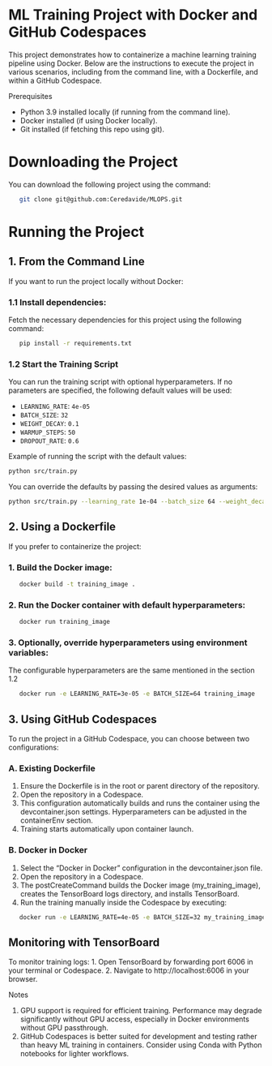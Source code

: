 # ML Training Project with Docker and GitHub Codespaces

This project demonstrates how to containerize a machine learning training pipeline using Docker. Below are the instructions to execute the project in various scenarios, including from the command line, with a Dockerfile, and within a GitHub Codespace.

Prerequisites
- Python 3.9 installed locally (if running from the command line).
- Docker installed (if using Docker locally).
- Git installed (if fetching this repo using git).

# Downloading the Project
You can download the following project using the command:

```bash
   git clone git@github.com:Ceredavide/MLOPS.git
```

# Running the Project

## 1. From the Command Line

If you want to run the project locally without Docker:
### 1.1	Install dependencies:
Fetch the necessary dependencies for this project using the following command:
```bash
   pip install -r requirements.txt
```


### 1.2 Start the Training Script

You can run the training script with optional hyperparameters. If no parameters are specified, the following default values will be used:

- `LEARNING_RATE`: `4e-05`
- `BATCH_SIZE`: `32`
- `WEIGHT_DECAY`: `0.1`
- `WARMUP_STEPS`: `50`
- `DROPOUT_RATE`: `0.6`

Example of running the script with the default values:
```bash
python src/train.py
```

You can override the defaults by passing the desired values as arguments:

```bash
python src/train.py --learning_rate 1e-04 --batch_size 64 --weight_decay 0.05 --warmup_steps 100 --dropout_rate 0.3
```
## 2. Using a Dockerfile

If you prefer to containerize the project:

###	1.	Build the Docker image:

```bash
   docker build -t training_image .
```


###	2.	Run the Docker container with default hyperparameters:

```bash
   docker run training_image
```

###	3.	Optionally, override hyperparameters using environment variables:
The configurable hyperparameters are the same mentioned in the section 1.2
```bash
   docker run -e LEARNING_RATE=3e-05 -e BATCH_SIZE=64 training_image
```

## 3. Using GitHub Codespaces

To run the project in a GitHub Codespace, you can choose between two configurations:

### A. Existing Dockerfile
1. Ensure the Dockerfile is in the root or parent directory of the repository.
2. Open the repository in a Codespace.
3. This configuration automatically builds and runs the container using the devcontainer.json settings. Hyperparameters can be adjusted in the containerEnv section.
4. Training starts automatically upon container launch.

### B. Docker in Docker
1. Select the “Docker in Docker” configuration in the devcontainer.json file.
2. Open the repository in a Codespace.
3. The postCreateCommand builds the Docker image (my_training_image), creates the TensorBoard logs directory, and installs TensorBoard.
4. Run the training manually inside the Codespace by executing:

```bash
   docker run -e LEARNING_RATE=4e-05 -e BATCH_SIZE=32 my_training_image
```

## Monitoring with TensorBoard

To monitor training logs:
	1.	Open TensorBoard by forwarding port 6006 in your terminal or Codespace.
	2.	Navigate to http://localhost:6006 in your browser.

Notes
1. GPU support is required for efficient training. Performance may degrade significantly without GPU access, especially in Docker environments without GPU passthrough.
2. GitHub Codespaces is better suited for development and testing rather than heavy ML training in containers. Consider using Conda with Python notebooks for lighter workflows.

